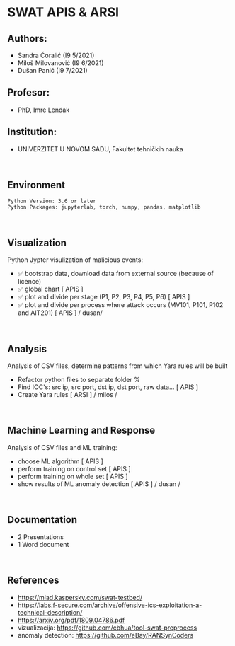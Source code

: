 # SWAT APIS & ARSI

## Authors:
* Sandra Čoralić (I9 5/2021)
* Miloš Milovanović (I9 6/2021)
* Dušan Panić (I9 7/2021)

## Profesor:
* PhD, Imre Lendak

## Institution:
* UNIVERZITET U NOVOM SADU, Fakultet tehničkih nauka

<br>

## Environment 

``` 
Python Version: 3.6 or later
Python Packages: jupyterlab, torch, numpy, pandas, matplotlib
```

<br>

## Visualization
 Python Jypter visulization of malicious events:
* ✅ bootstrap data, download data from external source (because of licence)
* ✅ global chart [ APIS ] 
* ✅ plot and divide per stage (P1, P2, P3, P4, P5, P6) [ APIS ]
* ✅ plot and divide per process where attack occurs (MV101, P101, P102 and AIT201) [ APIS ]
/ dusan/

<br>

## Analysis
Analysis of CSV files, determine patterns from which Yara rules will be built 
* Refactor python files to separate folder % 
* Find IOC's: src ip, src port, dst ip, dst port, raw data... [ APIS ]
* Create Yara rules [ ARSI ]
    / milos /

<br>

## Machine Learning and Response
Analysis of CSV files and ML training:
* choose ML algorithm [ APIS ]
* perform training on control set [ APIS ]
* perform training on whole set [ APIS ]
* show results of ML anomaly detection [ APIS ]
/ dusan /

<br>

## Documentation
* 2 Presentations
* 1 Word document
    

<br>

## References
 * https://mlad.kaspersky.com/swat-testbed/
 * https://labs.f-secure.com/archive/offensive-ics-exploitation-a-technical-description/
 * https://arxiv.org/pdf/1809.04786.pdf
 * vizualizacija: https://github.com/cbhua/tool-swat-preprocess
 * anomaly detection: https://github.com/eBay/RANSynCoders


